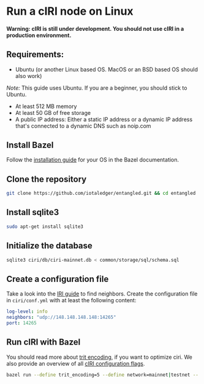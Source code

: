 # Run a cIRI node on Linux

#### Warning: cIRI is still under development. You should not use cIRI in a production environment.

## Requirements:

- Ubuntu (or another Linux based OS. MacOS or an BSD based OS should also work)

*_Note:_* This guide uses Ubuntu. If you are a beginner, you should stick to Ubuntu.

- At least 512 MB memory
- At least 50 GB of free storage
- A public IP address: Either a static IP address or a dynamic IP address that's connected to a dynamic DNS such as noip.com

## Install Bazel

Follow the [installation guide](https://docs.bazel.build/versions/master/install.html) for your OS in the Bazel documentation.

## Clone the repository

```bash
git clone https://github.com/iotaledger/entangled.git && cd entangled
```

## Install sqlite3

```bash
sudo apt-get install sqlite3
```

## Initialize the database

```bash
sqlite3 ciri/db/ciri-mainnet.db < common/storage/sql/schema.sql
```

## Create a configuration file

Take a look into the [IRI guide](root://iri/0.1/how-to-guide/find-neighbor-iri-node.md) to find neighbors.
Create the configuration file in ``ciri/conf.yml`` with at least the following content:

```yaml
log-level: info
neighbors: "udp://148.148.148.148:14265"
port: 14265
```

## Run cIRI with Bazel

You should read more about [trit encoding](root://ciri/0.1/references/trit-encoding.md), if you want to optimize ciri.
We also provide an overview of all [cIRI configuration flags](root://ciri/0.1/references/ciri-configuration-options.md).

```bash
bazel run --define trit_encoding=5 --define network=mainnet|testnet -- ciri <configuration flags>
```